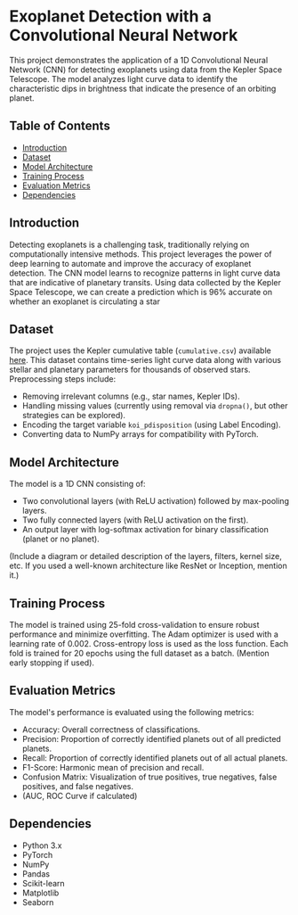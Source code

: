 # Exoplanet Detection with a Convolutional Neural Network

This project demonstrates the application of a 1D Convolutional Neural Network (CNN) for detecting exoplanets using data from the Kepler Space Telescope. The model analyzes light curve data to identify the characteristic dips in brightness that indicate the presence of an orbiting planet.

## Table of Contents

* [Introduction](#introduction)
* [Dataset](#dataset)
* [Model Architecture](#model-architecture)
* [Training Process](#training-process)
* [Evaluation Metrics](#evaluation-metrics)
* [Dependencies](#dependencies)


## Introduction

Detecting exoplanets is a challenging task, traditionally relying on computationally intensive methods. This project leverages the power of deep learning to automate and improve the accuracy of exoplanet detection. The CNN model learns to recognize patterns in light curve data that are indicative of planetary transits. Using data collected by the Kepler Space Telescope, we can create a prediction which is 96% accurate on whether an exoplanet is circulating a star



## Dataset

The project uses the Kepler cumulative table (`cumulative.csv`) available [here](https://docs.google.com/spreadsheets/d/1FXjO1HUBDWklhtGZ0h60l1s4NJtU0bpkgdCQ_DJQsOo/edit?usp=sharing). This dataset contains time-series light curve data along with various stellar and planetary parameters for thousands of observed stars.  Preprocessing steps include:

* Removing irrelevant columns (e.g., star names, Kepler IDs).
* Handling missing values (currently using removal via `dropna()`, but other strategies can be explored).
* Encoding the target variable `koi_pdisposition` (using Label Encoding).
* Converting data to NumPy arrays for compatibility with PyTorch.



## Model Architecture

The model is a 1D CNN consisting of:

* Two convolutional layers (with ReLU activation) followed by max-pooling layers.
* Two fully connected layers (with ReLU activation on the first).
* An output layer with log-softmax activation for binary classification (planet or no planet).


(Include a diagram or detailed description of the layers, filters, kernel size, etc.  If you used a well-known architecture like ResNet or Inception, mention it.)



## Training Process


The model is trained using 25-fold cross-validation to ensure robust performance and minimize overfitting. The Adam optimizer is used with a learning rate of 0.002. Cross-entropy loss is used as the loss function. Each fold is trained for 20 epochs using the full dataset as a batch.  (Mention early stopping if used).


## Evaluation Metrics


The model's performance is evaluated using the following metrics:

* Accuracy: Overall correctness of classifications.
* Precision: Proportion of correctly identified planets out of all predicted planets.
* Recall: Proportion of correctly identified planets out of all actual planets.
* F1-Score: Harmonic mean of precision and recall.
* Confusion Matrix: Visualization of true positives, true negatives, false positives, and false negatives.
* (AUC, ROC Curve if calculated)


## Dependencies

* Python 3.x
* PyTorch
* NumPy
* Pandas
* Scikit-learn
* Matplotlib
* Seaborn

